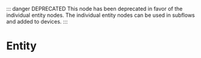 ::: danger DEPRECATED
This node has been deprecated in favor of the individual entity nodes. The individual entity nodes can be used in subflows and added to devices.
:::

# Entity
